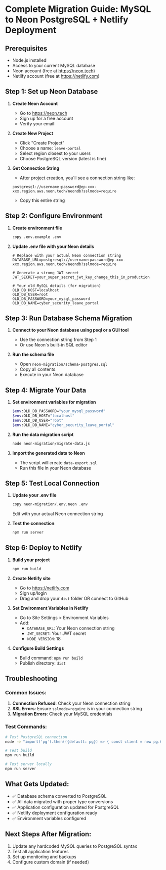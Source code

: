 # Complete Migration Guide: MySQL to Neon PostgreSQL + Netlify Deployment

## Prerequisites
- Node.js installed
- Access to your current MySQL database
- Neon account (free at https://neon.tech)
- Netlify account (free at https://netlify.com)

## Step 1: Set up Neon Database

1. **Create Neon Account**
   - Go to https://neon.tech
   - Sign up for a free account
   - Verify your email

2. **Create New Project**
   - Click "Create Project"
   - Choose a name: `leave-portal`
   - Select region closest to your users
   - Choose PostgreSQL version (latest is fine)

3. **Get Connection String**
   - After project creation, you'll see a connection string like:
   ```
   postgresql://username:password@ep-xxx-xxx.region.aws.neon.tech/neondb?sslmode=require
   ```
   - Copy this entire string

## Step 2: Configure Environment

1. **Create environment file**
   ```bash
   copy .env.example .env
   ```

2. **Update .env file with your Neon details**
   ```env
   # Replace with your actual Neon connection string
   DATABASE_URL=postgresql://username:password@ep-xxx-xxx.region.aws.neon.tech/neondb?sslmode=require
   
   # Generate a strong JWT secret
   JWT_SECRET=your_super_secret_jwt_key_change_this_in_production
   
   # Your old MySQL details (for migration)
   OLD_DB_HOST=localhost
   OLD_DB_USER=root
   OLD_DB_PASSWORD=your_mysql_password
   OLD_DB_NAME=cyber_security_leave_portal
   ```

## Step 3: Run Database Schema Migration

1. **Connect to your Neon database using psql or a GUI tool**
   - Use the connection string from Step 1
   - Or use Neon's built-in SQL editor

2. **Run the schema file**
   - Open `neon-migration/schema-postgres.sql`
   - Copy all contents
   - Execute in your Neon database

## Step 4: Migrate Your Data

1. **Set environment variables for migration**
   ```bash
   $env:OLD_DB_PASSWORD="your_mysql_password"
   $env:OLD_DB_HOST="localhost"
   $env:OLD_DB_USER="root"
   $env:OLD_DB_NAME="cyber_security_leave_portal"
   ```

2. **Run the data migration script**
   ```bash
   node neon-migration/migrate-data.js
   ```

3. **Import the generated data to Neon**
   - The script will create `data-export.sql`
   - Run this file in your Neon database

## Step 5: Test Local Connection

1. **Update your .env file**
   ```bash
   copy neon-migration/.env.neon .env
   ```
   Edit with your actual Neon connection string

2. **Test the connection**
   ```bash
   npm run server
   ```

## Step 6: Deploy to Netlify

1. **Build your project**
   ```bash
   npm run build
   ```

2. **Create Netlify site**
   - Go to https://netlify.com
   - Sign up/login
   - Drag and drop your `dist` folder OR connect to GitHub

3. **Set Environment Variables in Netlify**
   - Go to Site Settings > Environment Variables
   - Add:
     - `DATABASE_URL`: Your Neon connection string
     - `JWT_SECRET`: Your JWT secret
     - `NODE_VERSION`: 18

4. **Configure Build Settings**
   - Build command: `npm run build`
   - Publish directory: `dist`

## Troubleshooting

### Common Issues:
1. **Connection Refused**: Check your Neon connection string
2. **SSL Errors**: Ensure `sslmode=require` is in your connection string
3. **Migration Errors**: Check your MySQL credentials

### Test Commands:
```bash
# Test PostgreSQL connection
node -e "import('pg').then(({default: pg}) => { const client = new pg.Client(process.env.DATABASE_URL); client.connect().then(() => console.log('Connected!')).catch(console.error); })"

# Test build
npm run build

# Test server locally
npm run server
```

## What Gets Updated:
- ✅ Database schema converted to PostgreSQL
- ✅ All data migrated with proper type conversions
- ✅ Application configuration updated for PostgreSQL
- ✅ Netlify deployment configuration ready
- ✅ Environment variables configured

## Next Steps After Migration:
1. Update any hardcoded MySQL queries to PostgreSQL syntax
2. Test all application features
3. Set up monitoring and backups
4. Configure custom domain (if needed)
